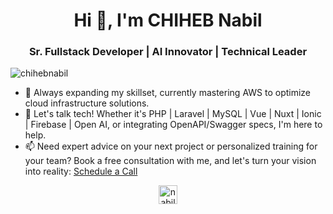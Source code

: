 <h1 align="center">Hi 👋, I'm CHIHEB Nabil</h1> <h3 align="center">Sr. Fullstack Developer | AI Innovator | Technical Leader</h3>

<p align="left"> <img src="https://komarev.com/ghpvc/?username=chihebnabil" alt="chihebnabil" /> </p>

* 🌱 Always expanding my skillset, currently mastering AWS to optimize cloud infrastructure solutions.
* 💬 Let's talk tech! Whether it's PHP | Laravel | MySQL | Vue | Nuxt | Ionic | Firebase | Open AI, or integrating OpenAPI/Swagger specs, I'm here to help.
* 📫 Need expert advice on your next project or personalized training for your team? Book a free consultation with me, and let's turn your vision into reality: <a href="https://calendly.com/chiheb-nabil/free-consultation">Schedule a Call</a>

<p align="center"><a href="https://twitter.com/nabilchiheb" target="blank"><img align="center" src="https://cdn.simpleicons.org/x/white" alt="nabilchiheb" height="30" width="30" /></a></p>
